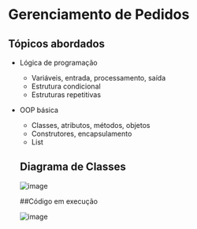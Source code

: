 # Gerenciamento de Pedidos

## Tópicos abordados

- Lógica de programação
  - Variáveis, entrada, processamento, saída
  - Estrutura condicional
  - Estruturas repetitivas
- OOP básica
  - Classes, atributos, métodos, objetos
  - Construtores, encapsulamento
  - List

  ## Diagrama de Classes
  ![image](https://github.com/user-attachments/assets/8c6379ac-04c3-4d7a-b553-c8ddbc047a6e)
  

  ##Código em execução
  
  ![image](https://github.com/user-attachments/assets/9caf1d4f-2add-42c0-97c3-5debfcb4a981)

